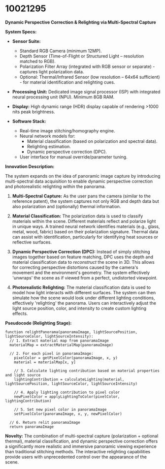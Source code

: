# 10021295

**Dynamic Perspective Correction & Relighting via Multi-Spectral Capture**

**System Specs:**

*   **Sensor Suite:**
    *   Standard RGB Camera (minimum 12MP).
    *   Depth Sensor (Time-of-Flight or Structured Light – resolution matched to RGB).
    *   Polarization Filter Array (integrated with RGB sensor or separate) - captures light polarization data.
    *   Optional: Thermal/Infrared Sensor (low resolution – 64x64 sufficient) - for material identification and relighting cues.

*   **Processing Unit:** Dedicated image signal processor (ISP) with integrated neural processing unit (NPU). Minimum 8GB RAM.

*   **Display:** High dynamic range (HDR) display capable of rendering >1000 nits peak brightness.

*   **Software Stack:**
    *   Real-time image stitching/homography engine.
    *   Neural network models for:
        *   Material classification (based on polarization and spectral data).
        *   Relighting estimation.
        *   Dynamic perspective correction (DPC).
    *   User interface for manual override/parameter tuning.

**Innovation Description:**

The system expands on the idea of panoramic image capture by introducing multi-spectral data acquisition to enable dynamic perspective correction and photorealistic relighting *within* the panorama.

1.  **Multi-Spectral Capture:** As the user pans the camera (similar to the reference patent), the system captures not only RGB and depth data but also polarization and (optionally) thermal information.

2.  **Material Classification:** The polarization data is used to classify materials within the scene.  Different materials reflect and polarize light in unique ways. A trained neural network identifies materials (e.g., glass, metal, wood, fabric) based on their polarization signature.  Thermal data can assist with identification, particularly for identifying heat sources or reflective surfaces.

3.  **Dynamic Perspective Correction (DPC):**  Instead of simply stitching images together based on feature matching, DPC uses the depth and material classification data to *reconstruct* the scene in 3D.  This allows for correcting perspective distortions caused by the camera's movement and the environment's geometry.  The system effectively 'unwraps' the scene as if viewed from a perfect, undistorted viewpoint.

4.  **Photorealistic Relighting:**  The material classification data is used to model how light interacts with different surfaces. The system can then simulate how the scene would look under different lighting conditions, effectively 'relighting' the panorama.  Users can interactively adjust the light source position, color, and intensity to create custom lighting effects.

**Pseudocode (Relighting Stage):**

```
function relightPanorama(panoramaImage, lightSourcePosition, lightSourceColor, lightSourceIntensity):
  // 1. Extract material map from panoramaImage
  materialMap = extractMaterialMap(panoramaImage)

  // 2. For each pixel in panoramaImage:
    pixelColor = getPixelColor(panoramaImage, x, y)
    material = materialMap[x, y]

    // 3. Calculate lighting contribution based on material properties and light source
    lightingContribution = calculateLighting(material, lightSourcePosition, lightSourceColor, lightSourceIntensity)

    // 4. Apply lighting contribution to pixel color
    newPixelColor = applyLightingToColor(pixelColor, lightingContribution)

    // 5. Set new pixel color in panoramaImage
    setPixelColor(panoramaImage, x, y, newPixelColor)

  // 6. Return relit panoramaImage
  return panoramaImage
```

**Novelty:** The combination of multi-spectral capture (polarization + optional thermal), material classification, and dynamic perspective correction offers a significantly more realistic and immersive panoramic viewing experience than traditional stitching methods.  The interactive relighting capabilities provide users with unprecedented control over the appearance of the scene.